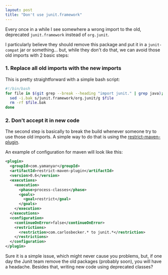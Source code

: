 ```yaml
---
layout: post
title: "Don't use junit.framework"
---
```


Every once in a while I see somewhere a wrong import to the old, deprecated
`junit.framework` instead of `org.junit`.

I particularly believe they should remove this package and put it in a
`junit-compat` jar or something... but, while they don't do that, we can
avoid those old imports with 2 basic steps:

### 1. Replace all old imports with the new imports

This is pretty straightforward with a simple bash script:

```sh
#!/bin/bash
for file in $(git grep --break --heading "import junit." | grep java); do
  sed -i.bak s/junit.framework/org.junit/g $file
  rm -rf $file.bak
done
```

### 2. Don't accept it in new code

The second step is basically to break the build whenever someone try to use
those old imports. A simple way to do that is using the
[restrict-maven-plugin](https://github.com/yamanyar/restrict-maven-plugin).

An example of configuration for maven will look like this:

```xml
<plugin>
  <groupId>com.yamanyar</groupId>
  <artifactId>restrict-maven-plugin</artifactId>
  <version>0.6</version>
  <executions>
    <execution>
      <phase>process-classes</phase>
      <goals>
        <goal>restrict</goal>
      </goals>
    </execution>
  </executions>
  <configuration>
    <continueOnError>false</continueOnError>
    <restrictions>
      <restriction>com.carlosbecker.* to junit.*</restriction>
    </restrictions>
  </configuration>
</plugin>
```

Sure it is a simple issue, which might never cause you problems, but, if one day
the Junit team remove the old packages (probably soon), you will have a
headache. Besides that, writing new code using deprecated classes?

